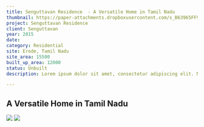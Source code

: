 ```yaml
---
title: Senguttavan Residence  - A Versatile Home in Tamil Nadu
thumbnail: https://paper-attachments.dropboxusercontent.com/s_B63965FF9E5209A6B33B84745847AFAFFCEABE5CB3F828FCA5CC456766077C72_1729248183962_0004.jpg
project: Senguttavan Residence 
client: Senguttavan
year: 2015
date:
category: Residential 
site: Erode, Tamil Nadu
site_area: 15500
built_up_area: 12000
status: Unbuilt
description: Lorem ipsum dolor sit amet, consectetur adipiscing elit. Nullam ultricies interdum tortor, sit amet gravida ipsum fermentum ut. Aenean sagittis metus justo, at vestibulum elit malesuada a. Suspendisse dictum, sapien eu tincidunt convallis, elit urna rhoncus leo, ac fermentum lorem libero in magna. Integer scelerisque odio et convallis faucibus.

---
```


## A Versatile Home in Tamil Nadu

![](https://paper-attachments.dropboxusercontent.com/s_B63965FF9E5209A6B33B84745847AFAFFCEABE5CB3F828FCA5CC456766077C72_1729248192897_0001.jpg)
![](https://paper-attachments.dropboxusercontent.com/s_B63965FF9E5209A6B33B84745847AFAFFCEABE5CB3F828FCA5CC456766077C72_1729248192963_0003.jpg)


